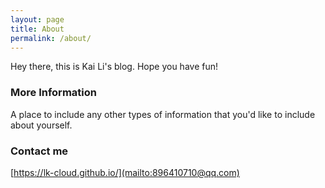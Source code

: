```yaml
---
layout: page
title: About
permalink: /about/
---
```


Hey there, this is Kai Li's blog. Hope you have fun!

### More Information

A place to include any other types of information that you'd like to include about yourself.

### Contact me

[https://lk-cloud.github.io/](mailto:896410710@qq.com)
